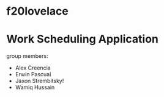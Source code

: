 # f20lovelace

# Work Scheduling Application
group members:
- Alex Creencia
- Erwin Pascual
- Jaxon Strembitsky!
- Wamiq Hussain
